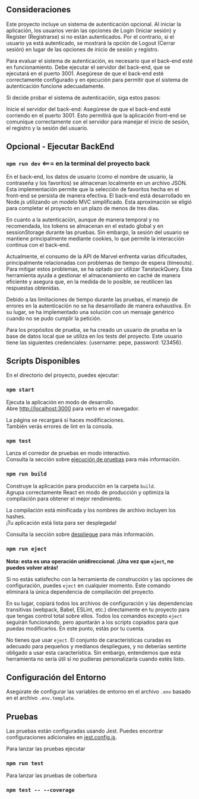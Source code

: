 ## Consideraciones

Este proyecto incluye un sistema de autenticación opcional. Al iniciar la aplicación, los usuarios verán las opciones de Login (Iniciar sesión) y Register (Registrarse) si no están autenticados. Por el contrario, si el usuario ya está autenticado, se mostrará la opción de Logout (Cerrar sesión) en lugar de las opciones de inicio de sesión y registro.

Para evaluar el sistema de autenticación, es necesario que el back-end esté en funcionamiento. Debe ejecutar el servidor del back-end, que se ejecutará en el puerto 3001. Asegúrese de que el back-end esté correctamente configurado y en ejecución para permitir que el sistema de autenticación funcione adecuadamente.

Si decide probar el sistema de autenticación, siga estos pasos:

Inicie el servidor del back-end: Asegúrese de que el back-end esté corriendo en el puerto 3001. Esto permitirá que la aplicación front-end se comunique correctamente con el servidor para manejar el inicio de sesión, el registro y la sesión del usuario.

## Opcional - Ejecutar BackEnd

### `npm run dev` <=== en la terminal del proyecto back

En el back-end, los datos de usuario (como el nombre de usuario, la contraseña y los favoritos) se almacenan localmente en un archivo JSON. Esta implementación permite que la selección de favoritos hecha en el front-end se persista de manera efectiva. El back-end está desarrollado en Node.js utilizando un modelo MVC simplificado. Esta aproximación se eligió para completar el proyecto en un plazo de menos de tres días.

En cuanto a la autenticación, aunque de manera temporal y no recomendada, los tokens se almacenan en el estado global y en sessionStorage durante las pruebas. Sin embargo, la sesión del usuario se mantiene principalmente mediante cookies, lo que permite la interacción continua con el back-end.

Actualmente, el consumo de la API de Marvel enfrenta varias dificultades, principalmente relacionadas con problemas de tiempo de espera (timeouts). Para mitigar estos problemas, se ha optado por utilizar TanstackQuery. Esta herramienta ayuda a gestionar el almacenamiento en caché de manera eficiente y asegura que, en la medida de lo posible, se reutilicen las respuestas obtenidas.

Debido a las limitaciones de tiempo durante las pruebas, el manejo de errores en la autenticación no se ha desarrollado de manera exhaustiva. En su lugar, se ha implementado una solución con un mensaje genérico cuando no se pudo cumplir la petición.

Para los propósitos de prueba, se ha creado un usuario de prueba en la base de datos local que se utiliza en los tests del proyecto. Este usuario tiene las siguientes credenciales: {username: pepe, password: 123456}.

## Scripts Disponibles

En el directorio del proyecto, puedes ejecutar:

### `npm start`

Ejecuta la aplicación en modo de desarrollo.\
Abre [http://localhost:3000](http://localhost:3000) para verlo en el navegador.

La página se recargará si haces modificaciones.\
También verás errores de lint en la consola.

### `npm test`

Lanza el corredor de pruebas en modo interactivo.\
Consulta la sección sobre [ejecución de pruebas](https://facebook.github.io/create-react-app/docs/running-tests) para más información.

### `npm run build`

Construye la aplicación para producción en la carpeta `build`.\
Agrupa correctamente React en modo de producción y optimiza la compilación para obtener el mejor rendimiento.

La compilación está minificada y los nombres de archivo incluyen los hashes.\
¡Tu aplicación está lista para ser desplegada!

Consulta la sección sobre [despliegue](https://facebook.github.io/create-react-app/docs/deployment) para más información.

### `npm run eject`

**Nota: esta es una operación unidireccional. ¡Una vez que `eject`, no puedes volver atrás!**

Si no estás satisfecho con la herramienta de construcción y las opciones de configuración, puedes `eject` en cualquier momento. Este comando eliminará la única dependencia de compilación del proyecto.

En su lugar, copiará todos los archivos de configuración y las dependencias transitivas (webpack, Babel, ESLint, etc.) directamente en tu proyecto para que tengas control total sobre ellos. Todos los comandos excepto `eject` seguirán funcionando, pero apuntarán a los scripts copiados para que puedas modificarlos. En este punto, estás por tu cuenta.

No tienes que usar `eject`. El conjunto de características curadas es adecuado para pequeños y medianos despliegues, y no deberías sentirte obligado a usar esta característica. Sin embargo, entendemos que esta herramienta no sería útil si no pudieras personalizarla cuando estés listo.

## Configuración del Entorno

Asegúrate de configurar las variables de entorno en el archivo `.env` basado en el archivo `.env.template`.

## Pruebas

Las pruebas están configuradas usando Jest. Puedes encontrar configuraciones adicionales en [jest.config.js](jest.config.js).

Para lanzar las pruebas ejecutar

### `npm run test`

Para lanzar las pruebas de cobertura

### `npm test -- --coverage`
